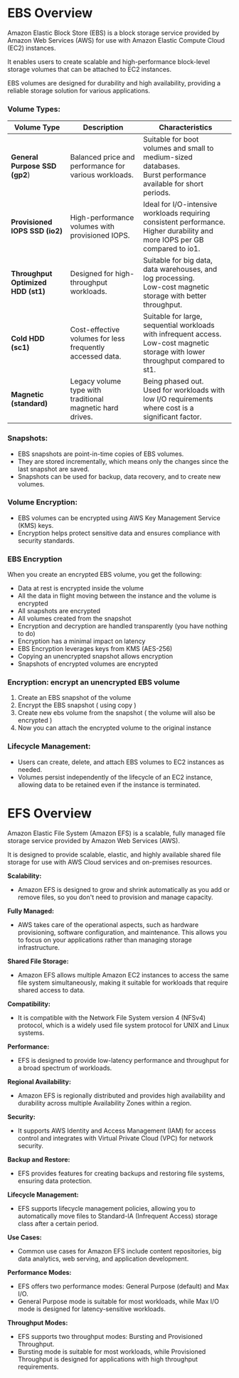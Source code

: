 # EBS Overview

Amazon Elastic Block Store (EBS) is a block storage service provided by Amazon Web Services (AWS) for use with Amazon Elastic Compute Cloud (EC2) instances. 

It enables users to create scalable and high-performance block-level storage volumes that can be attached to EC2 instances. 

EBS volumes are designed for durability and high availability, providing a reliable storage solution for various applications.

### Volume Types:

| Volume Type              | Description                                             | Characteristics                                                                                                                                                                  |
|--------------------------|---------------------------------------------------------|----------------------------------------------------------------------------------------------------------------------------------------------------------------------------------|
| **General Purpose SSD (gp2**) | Balanced price and performance for various workloads.    | Suitable for boot volumes and small to medium-sized databases. <br>Burst performance available for short periods.                                                            |
| **Provisioned IOPS SSD (io2)**| High-performance volumes with provisioned IOPS.          | Ideal for I/O-intensive workloads requiring consistent performance. <br>Higher durability and more IOPS per GB compared to io1.                                              |
| **Throughput Optimized HDD (st1)** | Designed for high-throughput workloads.            | Suitable for big data, data warehouses, and log processing. <br>Low-cost magnetic storage with better throughput.                                                            |
| **Cold HDD (sc1)**           | Cost-effective volumes for less frequently accessed data. | Suitable for large, sequential workloads with infrequent access. <br>Low-cost magnetic storage with lower throughput compared to st1.                                          |
| **Magnetic (standard)**      | Legacy volume type with traditional magnetic hard drives. | Being phased out. <br>Used for workloads with low I/O requirements where cost is a significant factor.                                                                      |


### Snapshots:

- EBS snapshots are point-in-time copies of EBS volumes.
- They are stored incrementally, which means only the changes since the last snapshot are saved.
- Snapshots can be used for backup, data recovery, and to create new volumes.


### Volume Encryption:

- EBS volumes can be encrypted using AWS Key Management Service (KMS) keys.
- Encryption helps protect sensitive data and ensures compliance with security standards.

### EBS Encryption

When you create an encrypted EBS volume, you get the following:
- Data at rest is encrypted inside the volume
- All the data in flight moving between the instance and the volume is encrypted
- All snapshots are encrypted
- All volumes created from the snapshot
- Encryption and decryption are handled transparently (you have nothing to do)
- Encryption has a minimal impact on latency
- EBS Encryption leverages keys from KMS (AES-256)
- Copying an unencrypted snapshot allows encryption
- Snapshots of encrypted volumes are encrypted

### Encryption: encrypt an unencrypted EBS volume

1. Create an EBS snapshot of the volume
2. Encrypt the EBS snapshot ( using copy )
3. Create new ebs volume from the snapshot ( the volume will also be encrypted )
4. Now you can attach the encrypted volume to the original instance


### Lifecycle Management:

- Users can create, delete, and attach EBS volumes to EC2 instances as needed.
- Volumes persist independently of the lifecycle of an EC2 instance, allowing data to be retained even if the instance is terminated.


# EFS Overview

Amazon Elastic File System (Amazon EFS) is a scalable, fully managed file storage service provided by Amazon Web Services (AWS). 

It is designed to provide scalable, elastic, and highly available shared file storage for use with AWS Cloud services and on-premises resources.

**Scalability:**
- Amazon EFS is designed to grow and shrink automatically as you add or remove files, so you don't need to provision and manage capacity.

**Fully Managed:**
- AWS takes care of the operational aspects, such as hardware provisioning, software configuration, and maintenance. This allows you to focus on your applications rather than managing storage infrastructure.

**Shared File Storage:**
- Amazon EFS allows multiple Amazon EC2 instances to access the same file system simultaneously, making it suitable for workloads that require shared access to data.

**Compatibility:**
- It is compatible with the Network File System version 4 (NFSv4) protocol, which is a widely used file system protocol for UNIX and Linux systems.

**Performance:**
- EFS is designed to provide low-latency performance and throughput for a broad spectrum of workloads.

**Regional Availability:**
- Amazon EFS is regionally distributed and provides high availability and durability across multiple Availability Zones within a region.

**Security:**
- It supports AWS Identity and Access Management (IAM) for access control and integrates with Virtual Private Cloud (VPC) for network security.

**Backup and Restore:**
- EFS provides features for creating backups and restoring file systems, ensuring data protection.

**Lifecycle Management:**
- EFS supports lifecycle management policies, allowing you to automatically move files to Standard-IA (Infrequent Access) storage class after a certain period.

**Use Cases:**
- Common use cases for Amazon EFS include content repositories, big data analytics, web serving, and application development.

**Performance Modes:**
- EFS offers two performance modes: General Purpose (default) and Max I/O.
- General Purpose mode is suitable for most workloads, while Max I/O mode is designed for latency-sensitive workloads.

**Throughput Modes:**
- EFS supports two throughput modes: Bursting and Provisioned Throughput.
- Bursting mode is suitable for most workloads, while Provisioned Throughput is designed for applications with high throughput requirements.

